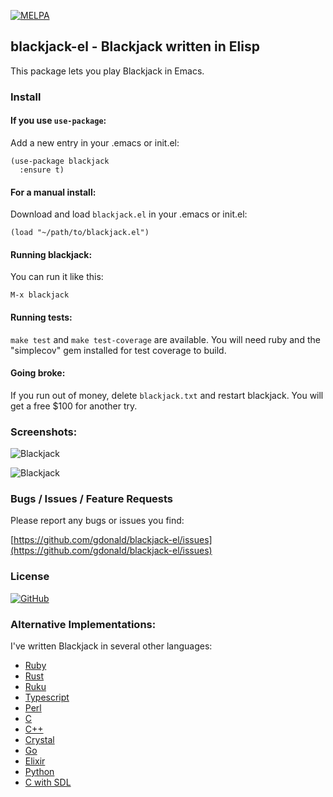 [![MELPA](https://melpa.org/packages/blackjack-badge.svg)](https://melpa.org/#/blackjack)

## blackjack-el - Blackjack written in Elisp

This package lets you play Blackjack in Emacs.

### Install

#### If you use `use-package`:

Add a new entry in your .emacs or init.el:

    (use-package blackjack
      :ensure t)

#### For a manual install:

Download and load `blackjack.el` in your .emacs or init.el:

    (load "~/path/to/blackjack.el")

#### Running blackjack:

You can run it like this:

    M-x blackjack

#### Running tests:

`make test` and `make test-coverage` are available.  You will need ruby and the "simplecov" gem installed for test coverage to build.

#### Going broke:

If you run out of money, delete `blackjack.txt` and restart blackjack.  You will get a free $100 for another try.

### Screenshots:

![Blackjack](https://raw.githubusercontent.com/gdonald/blackjack-el/main/ss1.png)

![Blackjack](https://raw.githubusercontent.com/gdonald/blackjack-el/main/ss2.png)

### Bugs / Issues / Feature Requests

Please report any bugs or issues you find:

[https://github.com/gdonald/blackjack-el/issues](https://github.com/gdonald/blackjack-el/issues)

### License

[![GitHub](https://img.shields.io/github/license/gdonald/blackjack-el?color=aa0000)](https://github.com/gdonald/blackjack-el/blob/main/LICENSE)

### Alternative Implementations:

I've written Blackjack in several other languages:

- [Ruby](https://github.com/gdonald/console-blackjack-ruby)
- [Rust](https://github.com/gdonald/console-blackjack-rust)
- [Ruku](https://github.com/gdonald/Console-Blackjack)
- [Typescript](https://github.com/gdonald/blackjack-js)
- [Perl](https://github.com/gdonald/console-blackjack-perl)
- [C](https://github.com/gdonald/blackjack-c)
- [C++](https://github.com/gdonald/blackjack-cpp)
- [Crystal](https://github.com/gdonald/blackjack-cr)
- [Go](https://github.com/gdonald/blackjack-go)
- [Elixir](https://github.com/gdonald/blackjack-ex)
- [Python](https://github.com/gdonald/blackjack-py)
- [C with SDL](https://github.com/gdonald/blackjack-c-sdl)
